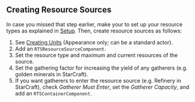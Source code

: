 ## Creating Resource Sources

In case you missed that step earlier, make your to set up your resource types as explained in [Setup](Setup.md). Then, create resource sources as follows:

1. See [Creating Units](Units.md) (Appearance only; can be a standard actor).
1. Add an `RTSResourceSourceComponent`.
1. Set the resource type and maximum and current resources of the source.
1. Set the gathering factor for increasing the yield of any gatherers (e.g. golden minerals in StarCraft).
1. If you want gatherers to enter the resource source (e.g. Refinery in StarCraft), check _Gatherer Must Enter_, set the _Gatherer Capacity_, and add an `RTSContainerComponent`.
